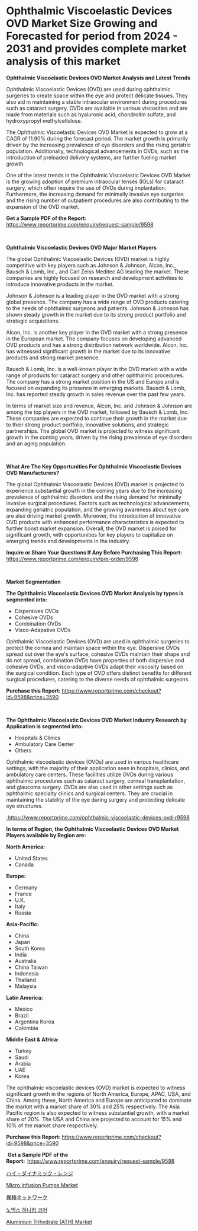 <p><h1>Ophthalmic Viscoelastic Devices OVD Market Size Growing and Forecasted for period from 2024 - 2031 and provides complete market analysis of this market</h1></p><p><strong>Ophthalmic Viscoelastic Devices OVD Market Analysis and Latest Trends</strong></p>
<p><p>Ophthalmic Viscoelastic Devices (OVD) are used during ophthalmic surgeries to create space within the eye and protect delicate tissues. They also aid in maintaining a stable intraocular environment during procedures such as cataract surgery. OVDs are available in various viscosities and are made from materials such as hyaluronic acid, chondroitin sulfate, and hydroxypropyl methylcellulose.</p><p>The Ophthalmic Viscoelastic Devices OVD Market is expected to grow at a CAGR of 11.90% during the forecast period. The market growth is primarily driven by the increasing prevalence of eye disorders and the rising geriatric population. Additionally, technological advancements in OVDs, such as the introduction of preloaded delivery systems, are further fueling market growth.</p><p>One of the latest trends in the Ophthalmic Viscoelastic Devices OVD Market is the growing adoption of premium intraocular lenses (IOLs) for cataract surgery, which often require the use of OVDs during implantation. Furthermore, the increasing demand for minimally invasive eye surgeries and the rising number of outpatient procedures are also contributing to the expansion of the OVD market.</p></p>
<p><strong>Get a Sample PDF of the Report:&nbsp;</strong> <a href="https://www.reportprime.com/enquiry/request-sample/9598">https://www.reportprime.com/enquiry/request-sample/9598</a></p>
<p>&nbsp;</p>
<p><strong>Ophthalmic Viscoelastic Devices OVD Major Market Players</strong></p>
<p><p>The global Ophthalmic Viscoelastic Devices (OVD) market is highly competitive with key players such as Johnson & Johnson, Alcon, Inc., Bausch & Lomb, Inc., and Carl Zeiss Meditec AG leading the market. These companies are highly focused on research and development activities to introduce innovative products in the market. </p><p>Johnson & Johnson is a leading player in the OVD market with a strong global presence. The company has a wide range of OVD products catering to the needs of ophthalmic surgeons and patients. Johnson & Johnson has shown steady growth in the market due to its strong product portfolio and strategic acquisitions. </p><p>Alcon, Inc. is another key player in the OVD market with a strong presence in the European market. The company focuses on developing advanced OVD products and has a strong distribution network worldwide. Alcon, Inc. has witnessed significant growth in the market due to its innovative products and strong market presence.</p><p>Bausch & Lomb, Inc. is a well-known player in the OVD market with a wide range of products for cataract surgery and other ophthalmic procedures. The company has a strong market position in the US and Europe and is focused on expanding its presence in emerging markets. Bausch & Lomb, Inc. has reported steady growth in sales revenue over the past few years.</p><p>In terms of market size and revenue, Alcon, Inc. and Johnson & Johnson are among the top players in the OVD market, followed by Bausch & Lomb, Inc. These companies are expected to continue their growth in the market due to their strong product portfolio, innovative solutions, and strategic partnerships. The global OVD market is projected to witness significant growth in the coming years, driven by the rising prevalence of eye disorders and an aging population.</p></p>
<p>&nbsp;</p>
<p><strong>What Are The Key Opportunities For Ophthalmic Viscoelastic Devices OVD Manufacturers?</strong></p>
<p><p>The global Ophthalmic Viscoelastic Devices (OVD) market is projected to experience substantial growth in the coming years due to the increasing prevalence of ophthalmic disorders and the rising demand for minimally invasive surgical procedures. Factors such as technological advancements, expanding geriatric population, and the growing awareness about eye care are also driving market growth. Moreover, the introduction of innovative OVD products with enhanced performance characteristics is expected to further boost market expansion. Overall, the OVD market is poised for significant growth, with opportunities for key players to capitalize on emerging trends and developments in the industry.</p></p>
<p><strong>Inquire or Share Your Questions If Any Before Purchasing This Report:</strong> <a href="https://www.reportprime.com/enquiry/pre-order/9598">https://www.reportprime.com/enquiry/pre-order/9598</a></p>
<p>&nbsp;</p>
<p><strong>Market Segmentation</strong></p>
<p><strong>The Ophthalmic Viscoelastic Devices OVD Market Analysis by types is segmented into:</strong></p>
<p><ul><li>Dispersives OVDs</li><li>Cohesive OVDs</li><li>Combination OVDs</li><li>Visco-Adapative OVDs</li></ul></p>
<p><p>Ophthalmic Viscoelastic Devices (OVD) are used in ophthalmic surgeries to protect the cornea and maintain space within the eye. Dispersive OVDs spread out over the eye's surface, cohesive OVDs maintain their shape and do not spread, combination OVDs have properties of both dispersive and cohesive OVDs, and visco-adaptive OVDs adapt their viscosity based on the surgical condition. Each type of OVD offers distinct benefits for different surgical procedures, catering to the diverse needs of ophthalmic surgeons.</p></p>
<p><strong>Purchase this Report:&nbsp;</strong><a href="https://www.reportprime.com/checkout?id=9598&price=3590">https://www.reportprime.com/checkout?id=9598&price=3590</a></p>
<p>&nbsp;</p>
<p><strong>The Ophthalmic Viscoelastic Devices OVD Market Industry Research by Application is segmented into:</strong></p>
<p><ul><li>Hospitals & Clinics</li><li>Ambulatory Care Center</li><li>Others</li></ul></p>
<p><p>Ophthalmic viscoelastic devices (OVDs) are used in various healthcare settings, with the majority of their application seen in hospitals, clinics, and ambulatory care centers. These facilities utilize OVDs during various ophthalmic procedures such as cataract surgery, corneal transplantation, and glaucoma surgery. OVDs are also used in other settings such as ophthalmic specialty clinics and surgical centers. They are crucial in maintaining the stability of the eye during surgery and protecting delicate eye structures.</p></p>
<p><a href="https://www.reportprime.com/ophthalmic-viscoelastic-devices-ovd-r9598">&nbsp;https://www.reportprime.com/ophthalmic-viscoelastic-devices-ovd-r9598</a></p>
<p><strong>In terms of Region, the Ophthalmic Viscoelastic Devices OVD Market Players available by Region are:</strong></p>
<p>
    <p> <strong> North America: </strong>
        <ul>
            <li>United States</li>
            <li>Canada</li>
        </ul>
        </p> 
    <p> <strong> Europe: </strong>
        <ul>
            <li>Germany</li>
            <li>France</li>
            <li>U.K.</li>
            <li>Italy</li>
            <li>Russia</li>
        </ul>
        </p> 
    <p> <strong> Asia-Pacific: </strong>
        <ul>
            <li>China</li>
            <li>Japan</li>
            <li>South Korea</li>
            <li>India</li>
            <li>Australia</li>
            <li>China Taiwan</li>
            <li>Indonesia</li>
            <li>Thailand</li>
            <li>Malaysia</li>
        </ul>
        </p> 
    <p> <strong> Latin America: </strong>
        <ul>
            <li>Mexico</li>
            <li>Brazil</li>
            <li>Argentina Korea</li>
            <li>Colombia</li>
        </ul>
        </p> 
    <p> <strong> Middle East & Africa: </strong>
        <ul>
            <li>Turkey</li>
            <li>Saudi</li>
            <li>Arabia</li>
            <li>UAE</li>
            <li>Korea</li>
        </ul>
    </p>
    </p>
<p><p>The ophthalmic viscoelastic devices (OVD) market is expected to witness significant growth in the regions of North America, Europe, APAC, USA, and China. Among these, North America and Europe are anticipated to dominate the market with a market share of 30% and 25% respectively. The Asia Pacific region is also expected to witness substantial growth, with a market share of 20%. The USA and China are projected to account for 15% and 10% of the market share respectively.</p></p>
<p><strong>Purchase this Report: </strong><a href="https://www.reportprime.com/checkout?id=9598&price=3590">https://www.reportprime.com/checkout?id=9598&price=3590</a></p>
<p>&nbsp;<strong>Get a Sample PDF of the Report:&nbsp;&nbsp;</strong><a href="https://www.reportprime.com/enquiry/request-sample/9598">https://www.reportprime.com/enquiry/request-sample/9598</a></p>
<p><strong></strong></p>
<p><p><a href="https://github.com/laurenreichert/Market-Research-Report-List-1/blob/main/389049578699.md">ハイ・ダイナミック・レンジ</a></p><p><a href="https://github.com/MyrticeDare2023/Market-Research-Report-List-1/blob/main/micro-infusion-pumps-market.md">Micro Infusion Pumps Market</a></p><p><a href="https://github.com/vtbvgl20191192/Market-Research-Report-List-2/blob/main/623937778698.md">異種ネットワーク</a></p><p><a href="https://github.com/joannescott9078/Market-Research-Report-List-1/blob/main/359835173882.md">노멕스 허니컴 코어</a></p><p><a href="https://www.linkedin.com/pulse/aluminium-trihydrate-ath-market-research-report-provides-jxcde">Aluminium Trihydrate (ATH) Market</a></p></p>